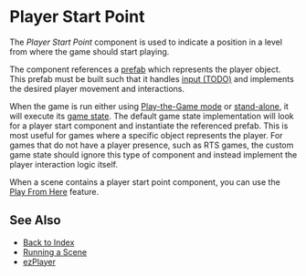 # Player Start Point

The *Player Start Point* component is used to indicate a position in a level from where the game should start playing.

The component references a [prefab](../prefabs/prefabs-overview.md) which represents the player object. This prefab must be built such that it handles [input (TODO)](../input/input-overview.md) and implements the desired player movement and interactions.

When the game is run either using [Play-the-Game mode](../editor/run-scene.md#play-the-game-mode) or [stand-alone](../editor/run-scene.md#export-and-run), it will execute its [game state](../runtime/application/game-state.md). The default game state implementation will look for a player start component and instantiate the referenced prefab. This is most useful for games where a specific object represents the player. For games that do not have a player presence, such as RTS games, the custom game state should ignore this type of component and instead implement the player interaction logic itself.

When a scene contains a player start point component, you can use the [Play From Here](../editor/run-scene.md#play-from-here) feature.

## See Also

* [Back to Index](../index.md)
* [Running a Scene](../editor/run-scene.md)
* [ezPlayer](../tools/player.md)
